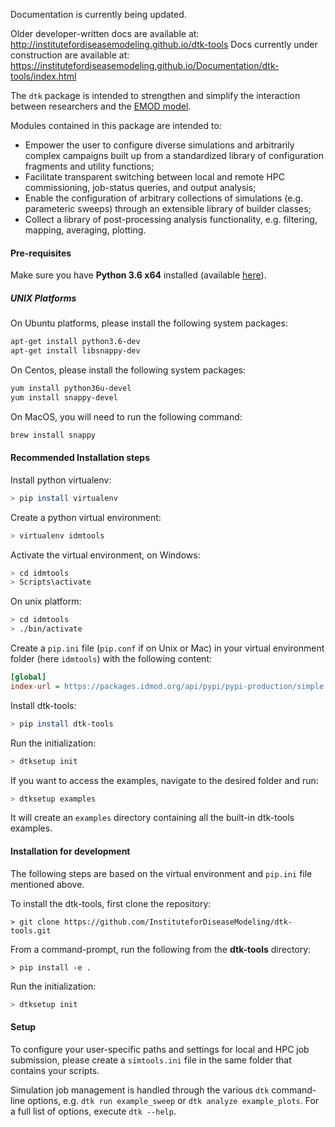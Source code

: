 Documentation is currently being updated. 

Older developer-written docs are available at: http://institutefordiseasemodeling.github.io/dtk-tools
Docs currently under construction are available at: https://institutefordiseasemodeling.github.io/Documentation/dtk-tools/index.html

The `dtk` package is intended to strengthen and simplify the interaction between researchers and the [EMOD model](http://idmod.org/docs/general/index.html).

Modules contained in this package are intended to:
- Empower the user to configure diverse simulations and arbitrarily complex campaigns built up from a standardized library of configuration fragments and utility functions;
- Facilitate transparent switching between local and remote HPC commissioning, job-status queries, and output analysis;
- Enable the configuration of arbitrary collections of simulations (e.g. parameteric sweeps) through an extensible library of builder classes;
- Collect a library of post-processing analysis functionality, e.g. filtering, mapping, averaging, plotting.

#### Pre-requisites
Make sure you have **Python 3.6 x64** installed (available [here](https://www.python.org/downloads/)).

##### UNIX Platforms
On Ubuntu platforms, please install the following system packages:
```bash
apt-get install python3.6-dev
apt-get install libsnappy-dev
```

On Centos, please install the following system packages:
```bash
yum install python36u-devel
yum install snappy-devel
```

On MacOS, you will need to run the following command:
```bash
brew install snappy
```

#### Recommended Installation steps

Install python virtualenv:
```bash
> pip install virtualenv
```

Create a python virtual environment:
```bash
> virtualenv idmtools
```

Activate the virtual environment, on Windows:
```bash
> cd idmtools
> Scripts\activate
```
On unix platform:
```bash
> cd idmtools
> ./bin/activate
```

Create a `pip.ini` file (`pip.conf` if on Unix or Mac) in your virtual environment folder (here `idmtools`) with the following content:
```ini
[global]
index-url = https://packages.idmod.org/api/pypi/pypi-production/simple
```

Install dtk-tools:
```bash
> pip install dtk-tools
```

Run the initialization:
```bash
> dtksetup init
```

If you want to access the examples, navigate to the desired folder and run:
```bash
> dtksetup examples
```
It will create an `examples` directory containing all the built-in dtk-tools examples.


#### Installation for development

The following steps are based on the virtual environment and `pip.ini` file mentioned above.

To install the dtk-tools, first clone the repository:
```
> git clone https://github.com/InstituteforDiseaseModeling/dtk-tools.git
```

From a command-prompt, run the following from the **dtk-tools** directory:
```
> pip install -e .
```

Run the initialization:
```bash
> dtksetup init
```

#### Setup

To configure your user-specific paths and settings for local and HPC job submission, please create a `simtools.ini` file in
the same folder that contains your scripts.

Simulation job management is handled through the various `dtk` command-line options, e.g. `dtk run example_sweep` or `dtk analyze example_plots`.  For a full list of options, execute `dtk --help`. 
